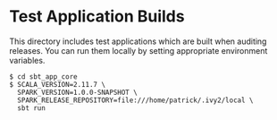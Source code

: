 Test Application Builds
=======================

This directory includes test applications which are built when auditing releases. You can run them locally by setting appropriate environment variables.

```
$ cd sbt_app_core
$ SCALA_VERSION=2.11.7 \
  SPARK_VERSION=1.0.0-SNAPSHOT \
  SPARK_RELEASE_REPOSITORY=file:///home/patrick/.ivy2/local \
  sbt run
```
